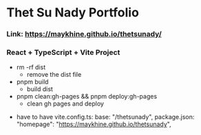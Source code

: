 # Thet Su Nady Portfolio

### Link: https://maykhine.github.io/thetsunady/

### React + TypeScript + Vite Project

- rm -rf dist
  - remove the dist file
- pnpm build
  - build dist
- pnpm clean:gh-pages && pnpm deploy:gh-pages
  - clean gh pages and deploy

* have to have
  vite.config.ts: base: "/thetsunady",
  package.json: "homepage": "https://maykhine.github.io/thetsunady",
